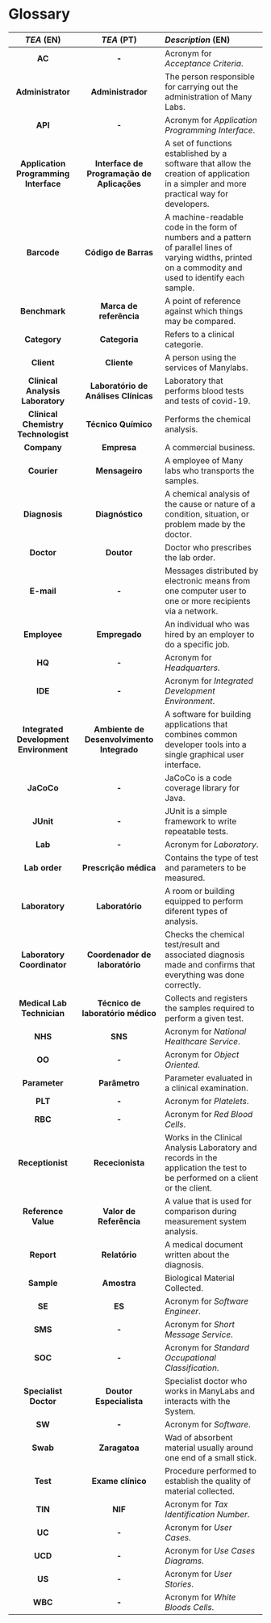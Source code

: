 # Glossary

| **_TEA_** (EN)  | **_TEA_** (PT) | **_Description_** (EN)           |                                       
|:---------------:|:--------------------:|:---------------------------|
| **AC** | **-** | Acronym for _Acceptance Criteria_.|
| **Administrator** | **Administrador** | The person responsible for carrying out the administration of Many Labs.|
| **API** | **-** | Acronym for _Application Programming Interface_.|
| **Application Programming Interface** | **Interface de Programação de Aplicações** | A set of functions established by a software that allow the creation of application in a simpler and more practical way for developers.|
| **Barcode**   | **Código de Barras** | A machine-readable code in the form of numbers and a pattern of parallel lines of varying widths, printed on a commodity and used to identify each sample.|
| **Benchmark**   | **Marca de referência** | A point of reference against which things may be compared.|
| **Category** | **Categoria** | Refers to a clinical categorie.|
| **Client**   | **Cliente** | A person using the services of Manylabs.|
| **Clinical Analysis Laboratory**  | **Laboratório de Análises Clínicas** |Laboratory that performs blood tests and tests of covid-19.|
| **Clinical Chemistry Technologist**  | **Técnico Químico** |  Performs the chemical analysis.|
| **Company**  | **Empresa** | A commercial business.|
| **Courier**  | **Mensageiro** | A employee of Many labs who transports the samples.|
| **Diagnosis**  | **Diagnóstico** | A chemical analysis of the cause or nature of a condition, situation, or problem made by the doctor.|
| **Doctor** | **Doutor** | Doctor who prescribes the lab order.|
| **E-mail**   | **-**  | Messages distributed by electronic means from one computer user to one or more recipients via a network.|
| **Employee**   | **Empregado**  | An individual who was hired by an employer to do a specific job.|
| **HQ**   | **-**  | Acronym for _Headquarters_.|
| **IDE**  | **-** | Acronym for _Integrated Development Environment_.|
| **Integrated Development Environment**  | **Ambiente de Desenvolvimento Integrado** | A software for building applications that combines common developer tools into a single graphical user interface.|
| **JaCoCo** | **-** | JaCoCo is a code coverage library for Java.|
| **JUnit** | **-** | JUnit is a simple framework to write repeatable tests.|
| **Lab**  | **-** | Acronym for _Laboratory_.|
| **Lab order**  | **Prescrição médica** | Contains the type of test and parameters to be measured.|
| **Laboratory**  | **Laboratório** | A room or building equipped to perform diferent types of analysis.|
| **Laboratory Coordinator**  | **Coordenador de laboratório** | Checks the chemical test/result and associated diagnosis made and confirms that everything was done correctly.|
| **Medical Lab Technician**   | **Técnico de laboratório médico** |  Collects and registers the samples required to perform a given test.|
| **NHS**  | **SNS** | Acronym for _National Healthcare Service_.|
| **OO**   | **-** | Acronym for _Object Oriented_.|
| **Parameter**  | **Parâmetro** | Parameter evaluated in a clinical examination.|
| **PLT**   | **-** | Acronym for _Platelets_.|
| **RBC**  | **-** | Acronym for _Red Blood Cells_.|
| **Receptionist**  | **Rececionista** | Works in the Clinical Analysis Laboratory and records in the application the test to be performed on a client or the client. |
| **Reference Value** | **Valor de Referência** | A value that is used for comparison during measurement system analysis.|
| **Report**  | **Relatório** | A medical document written about the diagnosis.|
| **Sample**  | **Amostra** | Biological Material Collected.|
| **SE**   | **ES** | Acronym for _Software Engineer_.|
| **SMS**   | **-** | Acronym for _Short Message Service_.|
| **SOC**   | **-** | Acronym for _Standard Occupational Classification_.|
| **Specialist Doctor** | **Doutor Especialista**| Specialist doctor who works in ManyLabs and interacts with the System.|
| **SW**  | **-** | Acronym for _Software_.|
| **Swab** | **Zaragatoa** | Wad of absorbent material usually around one end of a small stick. |
| **Test** | **Exame clínico** | Procedure performed to establish the quality of material collected. |
| **TIN**  | **NIF** | Acronym for _Tax Identification Number_.|
| **UC**   | **-** | Acronym for _User Cases_. |
| **UCD**  | **-** | Acronym for _Use Cases Diagrams_.|
| **US**   | **-** | Acronym for _User Stories_.|
| **WBC**  | **-** | Acronym for _White Bloods Cells_.|